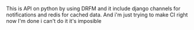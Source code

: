 This is API on python by using DRFM and it include django channels for notifications and redis for cached data. 
And i'm just trying to make CI right now
I'm done i can't do it it's imposible 
